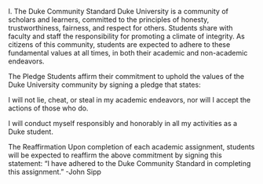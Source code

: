I. The Duke Community Standard Duke University is a community of scholars and learners, committed to the principles of honesty, trustworthiness, fairness, and respect for others. Students share with faculty and staff the responsibility for promoting a climate of integrity. As citizens of this community, students are expected to adhere to these fundamental values at all times, in both their academic and non-academic endeavors.

The Pledge Students affirm their commitment to uphold the values of the Duke University community by signing a pledge that states:

I will not lie, cheat, or steal in my academic endeavors, nor will I accept the actions of those who do.

I will conduct myself responsibly and honorably in all my activities as a Duke student.

The Reaffirmation Upon completion of each academic assignment, students will be expected to reaffirm the above commitment by signing this statement: “I have adhered to the Duke Community Standard in completing this assignment.” -John Sipp
